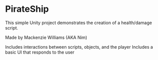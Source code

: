 # PirateShip
This simple Unity project demonstrates the creation of a health/damage script.


Made by Mackenzie Williams (AKA Nim)

Includes interactions between scripts, objects, and the player
Includes a basic UI that responds to the user